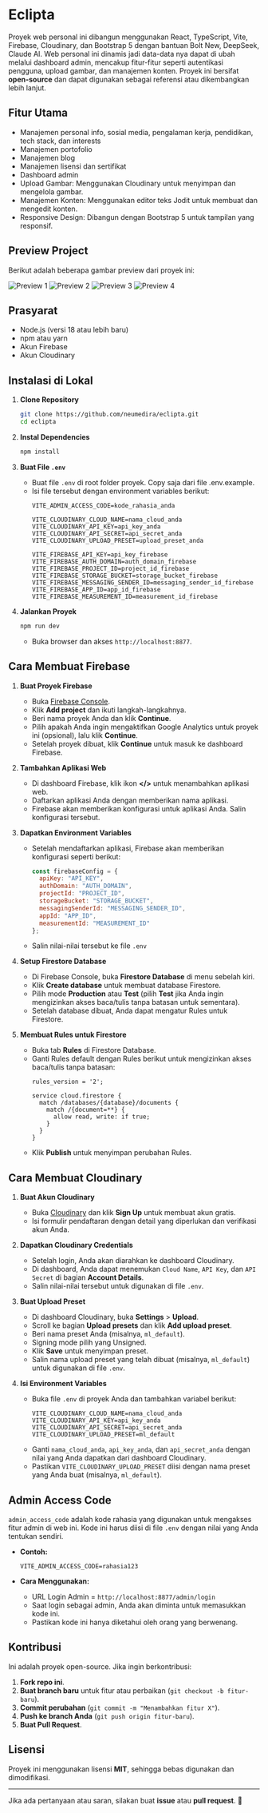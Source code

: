 # Eclipta

Proyek web personal ini dibangun menggunakan React, TypeScript, Vite, Firebase, Cloudinary, dan Bootstrap 5 dengan bantuan Bolt New, DeepSeek, Claude AI. Web personal ini dinamis jadi data-data nya dapat di ubah melalui dashboard admin, mencakup fitur-fitur seperti autentikasi pengguna, upload gambar, dan manajemen konten. Proyek ini bersifat **open-source** dan dapat digunakan sebagai referensi atau dikembangkan lebih lanjut.

## Fitur Utama
- Manajemen personal info, sosial media, pengalaman kerja, pendidikan, tech stack, dan interests
- Manajemen portofolio
- Manajemen blog
- Manajemen lisensi dan sertifikat
- Dashboard admin
- Upload Gambar: Menggunakan Cloudinary untuk menyimpan dan mengelola gambar.
- Manajemen Konten: Menggunakan editor teks Jodit untuk membuat dan mengedit konten.
- Responsive Design: Dibangun dengan Bootstrap 5 untuk tampilan yang responsif.

## Preview Project

Berikut adalah beberapa gambar preview dari proyek ini:

![Preview 1](https://res.cloudinary.com/ddozgkxvt/image/upload/v1741365366/u1xgbbcqzwihswspkoo2.png)
![Preview 2](https://res.cloudinary.com/ddozgkxvt/image/upload/v1741365366/qz0eovlougfqebygvdiu.png)
![Preview 3](https://res.cloudinary.com/ddozgkxvt/image/upload/v1741365366/cn0mbbguxzddbtq0dikx.png)
![Preview 4](https://res.cloudinary.com/ddozgkxvt/image/upload/v1741365366/nadhfhqqaxjo0ihcg9il.png)

## Prasyarat
- Node.js (versi 18 atau lebih baru)
- npm atau yarn
- Akun Firebase
- Akun Cloudinary

## Instalasi di Lokal

1. **Clone Repository**
   ```bash
   git clone https://github.com/neumedira/eclipta.git
   cd eclipta
   ```

2. **Instal Dependencies**
   ```bash
   npm install
   ```

3. **Buat File `.env`**
   - Buat file `.env` di root folder proyek. Copy saja dari file .env.example.
   - Isi file tersebut dengan environment variables berikut:
     ```env
     VITE_ADMIN_ACCESS_CODE=kode_rahasia_anda

     VITE_CLOUDINARY_CLOUD_NAME=nama_cloud_anda
     VITE_CLOUDINARY_API_KEY=api_key_anda
     VITE_CLOUDINARY_API_SECRET=api_secret_anda
     VITE_CLOUDINARY_UPLOAD_PRESET=upload_preset_anda

     VITE_FIREBASE_API_KEY=api_key_firebase
     VITE_FIREBASE_AUTH_DOMAIN=auth_domain_firebase
     VITE_FIREBASE_PROJECT_ID=project_id_firebase
     VITE_FIREBASE_STORAGE_BUCKET=storage_bucket_firebase
     VITE_FIREBASE_MESSAGING_SENDER_ID=messaging_sender_id_firebase
     VITE_FIREBASE_APP_ID=app_id_firebase
     VITE_FIREBASE_MEASUREMENT_ID=measurement_id_firebase
     ```

4. **Jalankan Proyek**
   ```bash
   npm run dev
   ```
   - Buka browser dan akses `http://localhost:8877`.

## Cara Membuat Firebase

1. **Buat Proyek Firebase**
   - Buka [Firebase Console](https://console.firebase.google.com/).
   - Klik **Add project** dan ikuti langkah-langkahnya.
   - Beri nama proyek Anda dan klik **Continue**.
   - Pilih apakah Anda ingin mengaktifkan Google Analytics untuk proyek ini (opsional), lalu klik **Continue**.
   - Setelah proyek dibuat, klik **Continue** untuk masuk ke dashboard Firebase.

2. **Tambahkan Aplikasi Web**
   - Di dashboard Firebase, klik ikon **</>** untuk menambahkan aplikasi web.
   - Daftarkan aplikasi Anda dengan memberikan nama aplikasi.
   - Firebase akan memberikan konfigurasi untuk aplikasi Anda. Salin konfigurasi tersebut.

3. **Dapatkan Environment Variables**
   - Setelah mendaftarkan aplikasi, Firebase akan memberikan konfigurasi seperti berikut:
     ```javascript
     const firebaseConfig = {
       apiKey: "API_KEY",
       authDomain: "AUTH_DOMAIN",
       projectId: "PROJECT_ID",
       storageBucket: "STORAGE_BUCKET",
       messagingSenderId: "MESSAGING_SENDER_ID",
       appId: "APP_ID",
       measurementId: "MEASUREMENT_ID"
     };
     ```
   - Salin nilai-nilai tersebut ke file `.env`

4. **Setup Firestore Database**
   - Di Firebase Console, buka **Firestore Database** di menu sebelah kiri.
   - Klik **Create database** untuk membuat database Firestore.
   - Pilih mode **Production** atau **Test** (pilih **Test** jika Anda ingin mengizinkan akses baca/tulis tanpa batasan untuk sementara).
   - Setelah database dibuat, Anda dapat mengatur Rules untuk Firestore.

5. **Membuat Rules untuk Firestore**
   - Buka tab **Rules** di Firestore Database.
   - Ganti Rules default dengan Rules berikut untuk mengizinkan akses baca/tulis tanpa batasan:
     ```plaintext
     rules_version = '2';

     service cloud.firestore {
       match /databases/{database}/documents {
         match /{document=**} {
           allow read, write: if true;
         }
       }
     }
     ```
   - Klik **Publish** untuk menyimpan perubahan Rules.

## Cara Membuat Cloudinary

1. **Buat Akun Cloudinary**
   - Buka [Cloudinary](https://cloudinary.com/) dan klik **Sign Up** untuk membuat akun gratis.
   - Isi formulir pendaftaran dengan detail yang diperlukan dan verifikasi akun Anda.

2. **Dapatkan Cloudinary Credentials**
   - Setelah login, Anda akan diarahkan ke dashboard Cloudinary.
   - Di dashboard, Anda dapat menemukan `Cloud Name`, `API Key`, dan `API Secret` di bagian **Account Details**.
   - Salin nilai-nilai tersebut untuk digunakan di file `.env`.

3. **Buat Upload Preset**
   - Di dashboard Cloudinary, buka **Settings** > **Upload**.
   - Scroll ke bagian **Upload presets** dan klik **Add upload preset**.
   - Beri nama preset Anda (misalnya, `ml_default`).
   - Signing mode pilih yang Unsigned.
   - Klik **Save** untuk menyimpan preset.
   - Salin nama upload preset yang telah dibuat (misalnya, `ml_default`) untuk digunakan di file `.env`.

4. **Isi Environment Variables**
   - Buka file `.env` di proyek Anda dan tambahkan variabel berikut:
     ```
     VITE_CLOUDINARY_CLOUD_NAME=nama_cloud_anda
     VITE_CLOUDINARY_API_KEY=api_key_anda
     VITE_CLOUDINARY_API_SECRET=api_secret_anda
     VITE_CLOUDINARY_UPLOAD_PRESET=ml_default
     ```
   - Ganti `nama_cloud_anda`, `api_key_anda`, dan `api_secret_anda` dengan nilai yang Anda dapatkan dari dashboard Cloudinary.
   - Pastikan `VITE_CLOUDINARY_UPLOAD_PRESET` diisi dengan nama preset yang Anda buat (misalnya, `ml_default`).

## Admin Access Code

`admin_access_code` adalah kode rahasia yang digunakan untuk mengakses fitur admin di web ini. Kode ini harus diisi di file `.env` dengan nilai yang Anda tentukan sendiri.

- **Contoh:**
  ```env
  VITE_ADMIN_ACCESS_CODE=rahasia123
  ```

- **Cara Menggunakan:**
  - URL Login Admin = `http://localhost:8877/admin/login`
  - Saat login sebagai admin, Anda akan diminta untuk memasukkan kode ini.
  - Pastikan kode ini hanya diketahui oleh orang yang berwenang.

## Kontribusi

Ini adalah proyek open-source. Jika ingin berkontribusi:
1. **Fork repo ini**.
2. **Buat branch baru** untuk fitur atau perbaikan (`git checkout -b fitur-baru`).
3. **Commit perubahan** (`git commit -m "Menambahkan fitur X"`).
4. **Push ke branch Anda** (`git push origin fitur-baru`).
5. **Buat Pull Request**.

## Lisensi
Proyek ini menggunakan lisensi **MIT**, sehingga bebas digunakan dan dimodifikasi.

---

Jika ada pertanyaan atau saran, silakan buat **issue** atau **pull request**. 🚀
